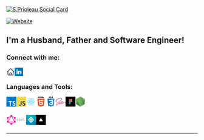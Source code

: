 [![S.Prioleau Social Card](https://sprioleau.dev/images/sprioleau-social-card.png)][website]

[![Website](https://img.shields.io/website?label=sprioleau.dev&style=for-the-badge&url=https%3A%2F%2Fsprioleau.dev)][website]

## I'm a Husband, Father and Software Engineer!

### Connect with me:

[<img align="left" alt="sprioleau.dev" width="22px" src="https://raw.githubusercontent.com/tailwindlabs/heroicons/1d512146c15354804be4658df5c64b02d770d243/src/outline/home.svg" />][website]
[<img align="left" alt="sprioleau.dev | LinkedIn" width="22px" src="https://raw.githubusercontent.com/edent/SuperTinyIcons/fa85669367bb1182ad208b7c2fed85ba05d574bb/images/svg/linkedin.svg" />][linkedin]

<br />

### Languages and Tools:

[<img align="left" alt="TypeScript" width="26px" src="https://raw.githubusercontent.com/github/explore/80688e429a7d4ef2fca1e82350fe8e3517d3494d/topics/typescript/typescript.png" />][website]
[<img align="left" alt="JavaScript" width="26px" src="https://raw.githubusercontent.com/github/explore/80688e429a7d4ef2fca1e82350fe8e3517d3494d/topics/javascript/javascript.png" />][website]
[<img align="left" alt="React" width="26px" src="https://raw.githubusercontent.com/github/explore/80688e429a7d4ef2fca1e82350fe8e3517d3494d/topics/react/react.png" />][website]
[<img align="left" alt="HTML5" width="26px" src="https://raw.githubusercontent.com/github/explore/80688e429a7d4ef2fca1e82350fe8e3517d3494d/topics/html/html.png" />][website]
[<img align="left" alt="CSS3" width="26px" src="https://raw.githubusercontent.com/github/explore/80688e429a7d4ef2fca1e82350fe8e3517d3494d/topics/css/css.png" />][website]
[<img align="left" alt="Sass" width="26px" src="https://raw.githubusercontent.com/github/explore/80688e429a7d4ef2fca1e82350fe8e3517d3494d/topics/sass/sass.png" />][website]
[<img align="left" alt="Figma" width="26px" src="https://raw.githubusercontent.com/github/explore/main/topics/figma/figma.png" />][website]
[<img align="left" alt="Node.js" width="26px" src="https://raw.githubusercontent.com/github/explore/80688e429a7d4ef2fca1e82350fe8e3517d3494d/topics/nodejs/nodejs.png" />][website]

<br />
<br />

[<img align="left" alt="GraphQL" width="26px" src="https://raw.githubusercontent.com/github/explore/80688e429a7d4ef2fca1e82350fe8e3517d3494d/topics/graphql/graphql.png" />][website]
[<img align="left" alt="Next.js" width="26px" src="https://raw.githubusercontent.com/github/explore/main/topics/nextjs/nextjs.png" />][website]
[<img align="left" alt="Netlify" width="26px" src="https://raw.githubusercontent.com/github/explore/main/topics/netlify/netlify.png" />][website]
[<img align="left" alt="Vercel" width="26px" src="https://raw.githubusercontent.com/github/explore/main/topics/vercel/vercel.png" />][website]


<br />
<br />

---

[website]: https://www.sprioleau.dev
[linkedin]: https://www.linkedin.com/in/sanquanprioleau/
